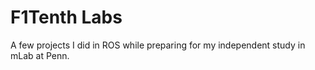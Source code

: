 # F1Tenth Labs

A few projects I did in ROS while preparing for my independent study in mLab at Penn.
